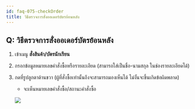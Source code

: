 ```yaml
---
id: faq-075-checkOrder
title: วิธีตรวจการสั่งออเดอร์บัตรย้อนหลัง
---
```


## Q: วิธีตรวจการสั่งออเดอร์บัตรย้อนหลัง

1. เข้าเมนู **สั่งสินค้า/บัตรนักเรียน**

2. กรอกข้อมูลหมายเลขคำสั่งซื้อหรือรายละเอียด
(สามารถใส่เป็นชื่อ-นามสกุล ในช่องรายละเอียดได้)

3. กดที่รูปลูกตาด้านขวา (ผู้ที่สั่งซื้อเท่านั้นถึงจะสามารถมองเห็นได้ ไม่งั้นจะขึ้นเกิดข้อผิดพลาด)
    * จะเห็นหมายเลขคำสั่งซื้อ/สถานะคำสั่งซื้อ

     ![](/img/manual/faq/75-1.gif)